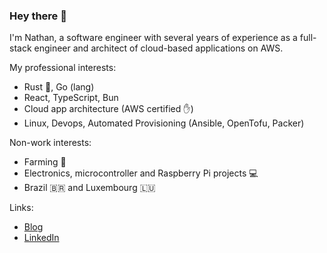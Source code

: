 ### Hey there :wave:

I'm Nathan, a software engineer with several years of experience as a full-stack engineer and architect of cloud-based applications on AWS.

My professional interests:

- Rust :crab:, Go (lang)
- React, TypeScript, Bun
- Cloud app architecture (AWS certified :raised_hand:)
- Linux, Devops, Automated Provisioning (Ansible, OpenTofu, Packer)

Non-work interests:

- Farming :corn:
- Electronics, microcontroller and Raspberry Pi projects :computer:
- Brazil :brazil: and Luxembourg :luxembourg:

Links:

- [Blog](https://marley.io)
- [LinkedIn](https://www.linkedin.com/in/nmarley/)
